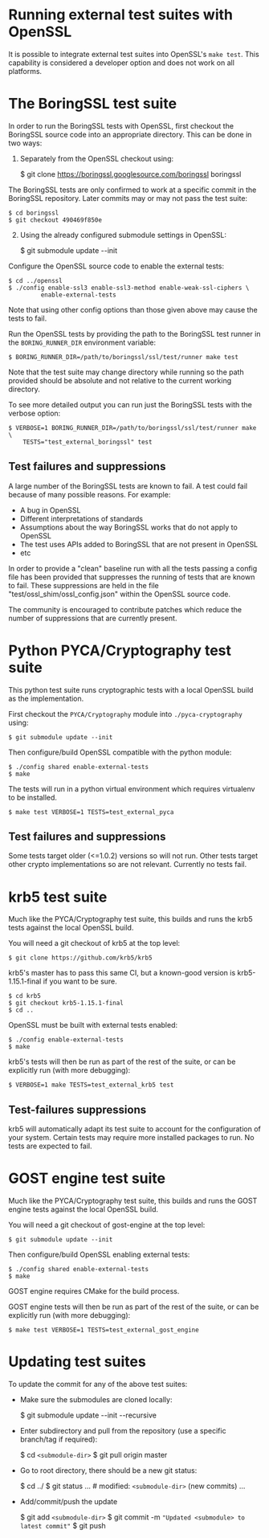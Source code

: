Running external test suites with OpenSSL
=========================================

It is possible to integrate external test suites into OpenSSL's `make test`.
This capability is considered a developer option and does not work on all
platforms.

The BoringSSL test suite
========================

In order to run the BoringSSL tests with OpenSSL, first checkout the BoringSSL
source code into an appropriate directory. This can be done in two ways:

1) Separately from the OpenSSL checkout using:

    $ git clone https://boringssl.googlesource.com/boringssl boringssl

  The BoringSSL tests are only confirmed to work at a specific commit in the
  BoringSSL repository. Later commits may or may not pass the test suite:

    $ cd boringssl
    $ git checkout 490469f850e

2) Using the already configured submodule settings in OpenSSL:

    $ git submodule update --init

Configure the OpenSSL source code to enable the external tests:

    $ cd ../openssl
    $ ./config enable-ssl3 enable-ssl3-method enable-weak-ssl-ciphers \
             enable-external-tests

Note that using other config options than those given above may cause the tests
to fail.

Run the OpenSSL tests by providing the path to the BoringSSL test runner in the
`BORING_RUNNER_DIR` environment variable:

    $ BORING_RUNNER_DIR=/path/to/boringssl/ssl/test/runner make test

Note that the test suite may change directory while running so the path provided
should be absolute and not relative to the current working directory.

To see more detailed output you can run just the BoringSSL tests with the
verbose option:

    $ VERBOSE=1 BORING_RUNNER_DIR=/path/to/boringssl/ssl/test/runner make \
        TESTS="test_external_boringssl" test

Test failures and suppressions
------------------------------

A large number of the BoringSSL tests are known to fail. A test could fail
because of many possible reasons. For example:

- A bug in OpenSSL
- Different interpretations of standards
- Assumptions about the way BoringSSL works that do not apply to OpenSSL
- The test uses APIs added to BoringSSL that are not present in OpenSSL
- etc

In order to provide a "clean" baseline run with all the tests passing a config
file has been provided that suppresses the running of tests that are known to
fail. These suppressions are held in the file "test/ossl_shim/ossl_config.json"
within the OpenSSL source code.

The community is encouraged to contribute patches which reduce the number of
suppressions that are currently present.

Python PYCA/Cryptography test suite
===================================

This python test suite runs cryptographic tests with a local OpenSSL build as
the implementation.

First checkout the `PYCA/Cryptography` module into `./pyca-cryptography` using:

    $ git submodule update --init

Then configure/build OpenSSL compatible with the python module:

    $ ./config shared enable-external-tests
    $ make

The tests will run in a python virtual environment which requires virtualenv
to be installed.

    $ make test VERBOSE=1 TESTS=test_external_pyca

Test failures and suppressions
------------------------------

Some tests target older (<=1.0.2) versions so will not run. Other tests target
other crypto implementations so are not relevant. Currently no tests fail.

krb5 test suite
===============

Much like the PYCA/Cryptography test suite, this builds and runs the krb5
tests against the local OpenSSL build.

You will need a git checkout of krb5 at the top level:

    $ git clone https://github.com/krb5/krb5

krb5's master has to pass this same CI, but a known-good version is
krb5-1.15.1-final if you want to be sure.

    $ cd krb5
    $ git checkout krb5-1.15.1-final
    $ cd ..

OpenSSL must be built with external tests enabled:

    $ ./config enable-external-tests
    $ make

krb5's tests will then be run as part of the rest of the suite, or can be
explicitly run (with more debugging):

    $ VERBOSE=1 make TESTS=test_external_krb5 test

Test-failures suppressions
--------------------------

krb5 will automatically adapt its test suite to account for the configuration
of your system.  Certain tests may require more installed packages to run.  No
tests are expected to fail.

GOST engine test suite
===============

Much like the PYCA/Cryptography test suite, this builds and runs the GOST engine
tests against the local OpenSSL build.

You will need a git checkout of gost-engine at the top level:

    $ git submodule update --init

Then configure/build OpenSSL enabling external tests:

    $ ./config shared enable-external-tests
    $ make

GOST engine requires CMake for the build process.

GOST engine tests will then be run as part of the rest of the suite, or can be
explicitly run (with more debugging):

    $ make test VERBOSE=1 TESTS=test_external_gost_engine

Updating test suites
====================

To update the commit for any of the above test suites:

- Make sure the submodules are cloned locally:

    $ git submodule update --init --recursive

- Enter subdirectory and pull from the repository (use a specific branch/tag if required):

    $ cd `<submodule-dir>`
    $ git pull origin master

- Go to root directory, there should be a new git status:

    $ cd ../
    $ git status
      ...
      #       modified:   `<submodule-dir>` (new commits)
      ...

- Add/commit/push the update

    $ git add `<submodule-dir>`
    $ git commit -m `"Updated <submodule> to latest commit"`
    $ git push
